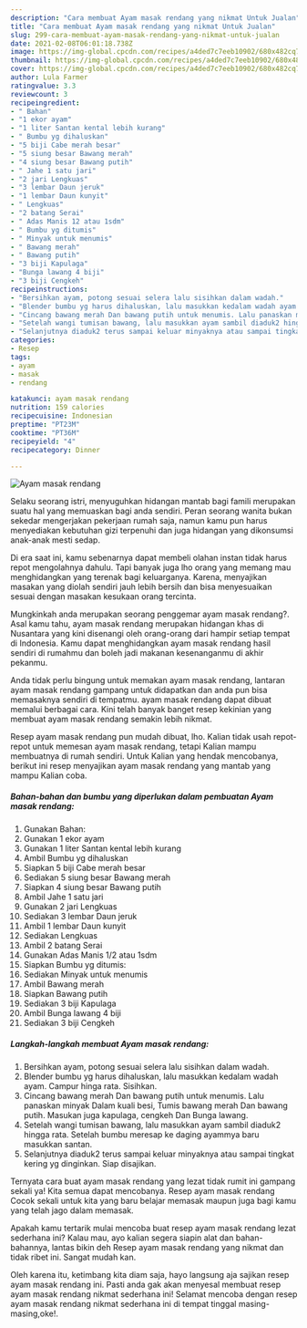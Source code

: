 ```yaml
---
description: "Cara membuat Ayam masak rendang yang nikmat Untuk Jualan"
title: "Cara membuat Ayam masak rendang yang nikmat Untuk Jualan"
slug: 299-cara-membuat-ayam-masak-rendang-yang-nikmat-untuk-jualan
date: 2021-02-08T06:01:18.738Z
image: https://img-global.cpcdn.com/recipes/a4ded7c7eeb10902/680x482cq70/ayam-masak-rendang-foto-resep-utama.jpg
thumbnail: https://img-global.cpcdn.com/recipes/a4ded7c7eeb10902/680x482cq70/ayam-masak-rendang-foto-resep-utama.jpg
cover: https://img-global.cpcdn.com/recipes/a4ded7c7eeb10902/680x482cq70/ayam-masak-rendang-foto-resep-utama.jpg
author: Lula Farmer
ratingvalue: 3.3
reviewcount: 3
recipeingredient:
- " Bahan"
- "1 ekor ayam"
- "1 liter Santan kental lebih kurang"
- " Bumbu yg dihaluskan"
- "5 biji Cabe merah besar"
- "5 siung besar Bawang merah"
- "4 siung besar Bawang putih"
- " Jahe 1 satu jari"
- "2 jari Lengkuas"
- "3 lembar Daun jeruk"
- "1 lembar Daun kunyit"
- " Lengkuas"
- "2 batang Serai"
- " Adas Manis 12 atau 1sdm"
- " Bumbu yg ditumis"
- " Minyak untuk menumis"
- " Bawang merah"
- " Bawang putih"
- "3 biji Kapulaga"
- "Bunga lawang 4 biji"
- "3 biji Cengkeh"
recipeinstructions:
- "Bersihkan ayam, potong sesuai selera lalu sisihkan dalam wadah."
- "Blender bumbu yg harus dihaluskan, lalu masukkan kedalam wadah ayam. Campur hinga rata. Sisihkan."
- "Cincang bawang merah Dan bawang putih untuk menumis. Lalu panaskan minyak Dalam kuali besi, Tumis bawang merah Dan bawang putih. Masukan juga kapulaga, cengkeh Dan Bunga lawang."
- "Setelah wangi tumisan bawang, lalu masukkan ayam sambil diaduk2 hingga rata. Setelah bumbu meresap ke daging ayammya baru masukkan santan."
- "Selanjutnya diaduk2 terus sampai keluar minyaknya atau sampai tingkat kering yg dinginkan. Siap disajikan."
categories:
- Resep
tags:
- ayam
- masak
- rendang

katakunci: ayam masak rendang 
nutrition: 159 calories
recipecuisine: Indonesian
preptime: "PT23M"
cooktime: "PT36M"
recipeyield: "4"
recipecategory: Dinner

---
```



![Ayam masak rendang](https://img-global.cpcdn.com/recipes/a4ded7c7eeb10902/680x482cq70/ayam-masak-rendang-foto-resep-utama.jpg)

Selaku seorang istri, menyuguhkan hidangan mantab bagi famili merupakan suatu hal yang memuaskan bagi anda sendiri. Peran seorang  wanita bukan sekedar mengerjakan pekerjaan rumah saja, namun kamu pun harus menyediakan kebutuhan gizi terpenuhi dan juga hidangan yang dikonsumsi anak-anak mesti sedap.

Di era  saat ini, kamu sebenarnya dapat membeli olahan instan tidak harus repot mengolahnya dahulu. Tapi banyak juga lho orang yang memang mau menghidangkan yang terenak bagi keluarganya. Karena, menyajikan masakan yang diolah sendiri jauh lebih bersih dan bisa menyesuaikan sesuai dengan masakan kesukaan orang tercinta. 



Mungkinkah anda merupakan seorang penggemar ayam masak rendang?. Asal kamu tahu, ayam masak rendang merupakan hidangan khas di Nusantara yang kini disenangi oleh orang-orang dari hampir setiap tempat di Indonesia. Kamu dapat menghidangkan ayam masak rendang hasil sendiri di rumahmu dan boleh jadi makanan kesenanganmu di akhir pekanmu.

Anda tidak perlu bingung untuk memakan ayam masak rendang, lantaran ayam masak rendang gampang untuk didapatkan dan anda pun bisa memasaknya sendiri di tempatmu. ayam masak rendang dapat dibuat memalui berbagai cara. Kini telah banyak banget resep kekinian yang membuat ayam masak rendang semakin lebih nikmat.

Resep ayam masak rendang pun mudah dibuat, lho. Kalian tidak usah repot-repot untuk memesan ayam masak rendang, tetapi Kalian mampu membuatnya di rumah sendiri. Untuk Kalian yang hendak mencobanya, berikut ini resep menyajikan ayam masak rendang yang mantab yang mampu Kalian coba.

<!--inarticleads1-->

##### Bahan-bahan dan bumbu yang diperlukan dalam pembuatan Ayam masak rendang:

1. Gunakan  Bahan:
1. Gunakan 1 ekor ayam
1. Gunakan 1 liter Santan kental lebih kurang
1. Ambil  Bumbu yg dihaluskan
1. Siapkan 5 biji Cabe merah besar
1. Sediakan 5 siung besar Bawang merah
1. Siapkan 4 siung besar Bawang putih
1. Ambil  Jahe 1 satu jari
1. Gunakan 2 jari Lengkuas
1. Sediakan 3 lembar Daun jeruk
1. Ambil 1 lembar Daun kunyit
1. Sediakan  Lengkuas
1. Ambil 2 batang Serai
1. Gunakan  Adas Manis 1/2 atau 1sdm
1. Siapkan  Bumbu yg ditumis:
1. Sediakan  Minyak untuk menumis
1. Ambil  Bawang merah
1. Siapkan  Bawang putih
1. Sediakan 3 biji Kapulaga
1. Ambil Bunga lawang 4 biji
1. Sediakan 3 biji Cengkeh




<!--inarticleads2-->

##### Langkah-langkah membuat Ayam masak rendang:

1. Bersihkan ayam, potong sesuai selera lalu sisihkan dalam wadah.
1. Blender bumbu yg harus dihaluskan, lalu masukkan kedalam wadah ayam. Campur hinga rata. Sisihkan.
1. Cincang bawang merah Dan bawang putih untuk menumis. Lalu panaskan minyak Dalam kuali besi, Tumis bawang merah Dan bawang putih. Masukan juga kapulaga, cengkeh Dan Bunga lawang.
1. Setelah wangi tumisan bawang, lalu masukkan ayam sambil diaduk2 hingga rata. Setelah bumbu meresap ke daging ayammya baru masukkan santan.
1. Selanjutnya diaduk2 terus sampai keluar minyaknya atau sampai tingkat kering yg dinginkan. Siap disajikan.




Ternyata cara buat ayam masak rendang yang lezat tidak rumit ini gampang sekali ya! Kita semua dapat mencobanya. Resep ayam masak rendang Cocok sekali untuk kita yang baru belajar memasak maupun juga bagi kamu yang telah jago dalam memasak.

Apakah kamu tertarik mulai mencoba buat resep ayam masak rendang lezat sederhana ini? Kalau mau, ayo kalian segera siapin alat dan bahan-bahannya, lantas bikin deh Resep ayam masak rendang yang nikmat dan tidak ribet ini. Sangat mudah kan. 

Oleh karena itu, ketimbang kita diam saja, hayo langsung aja sajikan resep ayam masak rendang ini. Pasti anda gak akan menyesal membuat resep ayam masak rendang nikmat sederhana ini! Selamat mencoba dengan resep ayam masak rendang nikmat sederhana ini di tempat tinggal masing-masing,oke!.

